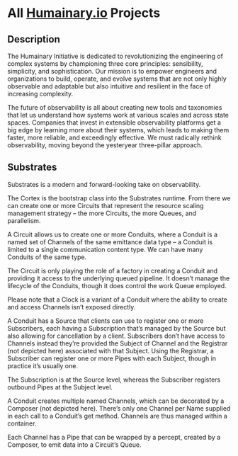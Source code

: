 # All [Humainary.io](https://humainary.io) Projects

## Description

The Humainary Initiative is dedicated to revolutionizing the engineering of complex systems by
championing three core principles: sensibility, simplicity, and sophistication. Our mission is to
empower engineers and organizations to build, operate, and evolve systems that are not only highly
observable and adaptable but also intuitive and resilient in the face of increasing complexity.

The future of observability is all about creating new tools and taxonomies that let us understand
how systems work at various scales and across state spaces. Companies that invest in extensible
observability platforms get a big edge by learning more about their systems, which leads to making
them faster, more reliable, and exceedingly effective. We must radically rethink observability,
moving beyond the yesteryear three-pillar approach.

## Substrates

Substrates is a modern and forward-looking take on observability.

The Cortex is the bootstrap class into the Substrates runtime. From there we can create one or more
Circuits that represent the resource scaling management strategy – the more Circuits, the more
Queues, and parallelism.

A Circuit allows us to create one or more Conduits, where a Conduit is a named set of Channels of
the same emittance data type – a Conduit is limited to a single communication content type. We can
have many Conduits of the same type.

The Circuit is only playing the role of a factory in creating a Conduit and providing it access to
the underlying queued pipeline. It doesn’t manage the lifecycle of the Conduits, though it does
control the work Queue employed.

Please note that a Clock is a variant of a Conduit where the ability to create and access Channels
isn’t exposed directly.

A Conduit has a Source that clients can use to register one or more Subscribers, each having a
Subscription that’s managed by the Source but also allowing for cancellation by a client.
Subscribers don’t have access to Channels instead they’re provided the Subject of Channel and the
Registrar (not depicted here) associated with that Subject. Using the Registrar, a Subscriber can
register one or more Pipes with each Subject, though in practice it’s usually one.

The Subscription is at the Source level, whereas the Subscriber registers outbound Pipes at the
Subject level.

A Conduit creates multiple named Channels, which can be decorated by a Composer (not depicted here).
There’s only one Channel per Name supplied in each call to a Conduit’s get method. Channels are thus
managed within a container.

Each Channel has a Pipe that can be wrapped by a percept, created by a Composer, to emit data into a
Circuit’s Queue.